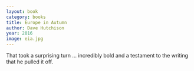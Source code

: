 ```yaml
---
layout: book
category: books
title: Europe in Autumn
author: Dave Hutchison
year: 2016
image: eia.jpg
---
```

That took a surprising turn … incredibly bold and a testament to the writing that he pulled it off.
